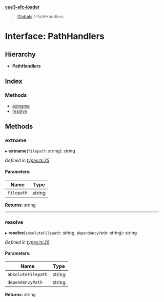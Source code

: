 **[vue3-sfc-loader](../README.md)**

> [Globals](../README.md) / PathHandlers

# Interface: PathHandlers

## Hierarchy

* **PathHandlers**

## Index

### Methods

* [extname](pathhandlers.md#extname)
* [resolve](pathhandlers.md#resolve)

## Methods

### extname

▸ **extname**(`filepath`: string): string

*Defined in [types.ts:25](https://github.com/FranckFreiburger/vue3-sfc-loader/blob/e2255e9/src/types.ts#L25)*

#### Parameters:

Name | Type |
------ | ------ |
`filepath` | string |

**Returns:** string

___

### resolve

▸ **resolve**(`absoluteFilepath`: string, `dependencyPath`: string): string

*Defined in [types.ts:29](https://github.com/FranckFreiburger/vue3-sfc-loader/blob/e2255e9/src/types.ts#L29)*

#### Parameters:

Name | Type |
------ | ------ |
`absoluteFilepath` | string |
`dependencyPath` | string |

**Returns:** string
